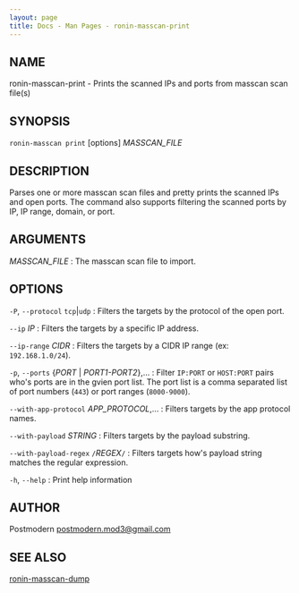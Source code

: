 ```yaml
---
layout: page
title: Docs - Man Pages - ronin-masscan-print
---
```


## NAME

ronin-masscan-print - Prints the scanned IPs and ports from masscan scan file(s)

## SYNOPSIS

`ronin-masscan print` [options] *MASSCAN_FILE*

## DESCRIPTION

Parses one or more masscan scan files and pretty prints the scanned IPs and
open ports. The command also supports filtering the scanned ports by IP,
IP range, domain, or port.

## ARGUMENTS

*MASSCAN_FILE*
: The masscan scan file to import.

## OPTIONS

`-P`, `--protocol` `tcp`|`udp`
: Filters the targets by the protocol of the open port.

`--ip` *IP*
: Filters the targets by a specific IP address.

`--ip-range` *CIDR*
: Filters the targets by a CIDR IP range (ex: `192.168.1.0/24`).

`-p`, `--ports` {*PORT* | *PORT1-PORT2*},...
: Filter `IP:PORT` or `HOST:PORT` pairs who's ports are in the gvien port list.
  The port list is a comma separated list of port numbers (`443`) or port
  ranges (`8000-9000`).

`--with-app-protocol` *APP_PROTOCOL*,...
: Filters targets by the app protocol names.

`--with-payload` *STRING*
: Filters targets by the payload substring.

`--with-payload-regex` `/`*REGEX*`/`
: Filters targets how's payload string matches the regular expression.

`-h`, `--help`
: Print help information

## AUTHOR

Postmodern <postmodern.mod3@gmail.com>

## SEE ALSO

[ronin-masscan-dump](ronin-masscan-dump.1.html)

